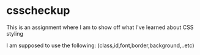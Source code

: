 # csscheckup

This is an assignment where I am to show off what I've learned about CSS styling

I am supposed to use the following: (class,id,font,border,background,..etc) 
